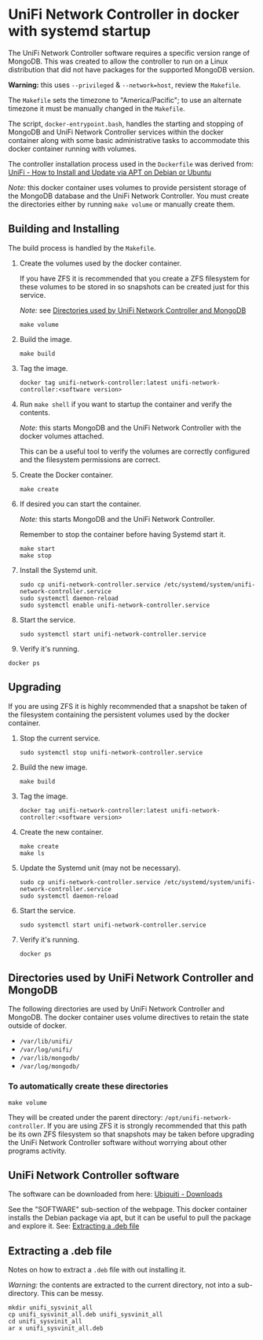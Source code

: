 # UniFi Network Controller in docker with systemd startup

The UniFi Network Controller software requires a specific version range of MongoDB. This was created to allow the
controller to run on a Linux distribution that did not have packages for the supported MongoDB version.

__Warning:__ this uses `--privileged` & `--network=host`, review the `Makefile`.

The `Makefile` sets the timezone to "America/Pacific"; to use an alternate timezone it must be manually changed
in the `Makefile`.

The script, `docker-entrypoint.bash`, handles the starting and stopping of MongoDB and UniFi Network Controller
services within the docker container along with some basic administrative tasks to accommodate this docker container
running with volumes.

The controller installation process used in the `Dockerfile` was derived from:
[UniFi - How to Install and Update via APT on Debian or Ubuntu](https://help.ui.com/hc/en-us/articles/220066768-UniFi-How-to-Install-and-Update-via-APT-on-Debian-or-Ubuntu)

_Note:_ this docker container uses volumes to provide persistent storage of the MongoDB database and the UniFi Network
Controller. You must create the directories either by running `make volume` or manually create them.

## Building and Installing

The build process is handled by the `Makefile`.

1. Create the volumes used by the docker container.

   If you have ZFS it is recommended that you create a ZFS filesystem for these volumes to be stored in so snapshots
   can be created just for this service.

   _Note:_ see [Directories used by UniFi Network Controller and MongoDB](#directories-used-by-unifi-network-controller-and-mongodb)

   ```shell
   make volume
   ```

2. Build the image.

   ```shell
   make build
   ```

3. Tag the image.

   ```shell
   docker tag unifi-network-controller:latest unifi-network-controller:<software version>
   ```

4. Run `make shell` if you want to startup the container and verify the contents.

   _Note:_ this starts MongoDB and the UniFi Network Controller with the docker volumes attached.

   This can be a useful tool to verify the volumes are correctly configured and the filesystem permissions are correct.

5. Create the Docker container.

   ```shell
   make create
   ```

6. If desired you can start the container.

   _Note:_ this starts MongoDB and the UniFi Network Controller.

   Remember to stop the container before having Systemd start it.

   ```shell
   make start
   make stop
   ```

7. Install the Systemd unit.

   ```shell
   sudo cp unifi-network-controller.service /etc/systemd/system/unifi-network-controller.service
   sudo systemctl daemon-reload
   sudo systemctl enable unifi-network-controller.service
   ```

8. Start the service.

   ```shell
   sudo systemctl start unifi-network-controller.service
   ```

9. Verify it's running.

  ```shell
  docker ps
  ```

## Upgrading

If you are using ZFS it is highly recommended that a snapshot be taken of the filesystem containing the persistent
volumes used by the docker container.

1. Stop the current service.

   ```shell
   sudo systemctl stop unifi-network-controller.service
   ```

2. Build the new image.

   ```shell
   make build
   ```

3. Tag the image.

   ```shell
   docker tag unifi-network-controller:latest unifi-network-controller:<software version>
   ```

4. Create the new container.

   ```shell
   make create
   make ls
   ```

5. Update the Systemd unit (may not be necessary).

   ```shell
   sudo cp unifi-network-controller.service /etc/systemd/system/unifi-network-controller.service
   sudo systemctl daemon-reload
   ```

6. Start the service.

   ```shell
   sudo systemctl start unifi-network-controller.service
   ```

7. Verify it's running.

   ```shell
   docker ps
   ```

## Directories used by UniFi Network Controller and MongoDB

The following directories are used by UniFi Network Controller and MongoDB. The docker container uses volume
directives to retain the state outside of docker.

- `/var/lib/unifi/`
- `/var/log/unifi/`
- `/var/lib/mongodb/`
- `/var/log/mongodb/`

### To automatically create these directories

```shell
make volume
```

They will be created under the parent directory: `/opt/unifi-network-controller`. If you are using ZFS it is strongly
recommended that this path be its own ZFS filesystem so that snapshots may be taken before upgrading the UniFi Network
Controller software without worrying about other programs activity.

## UniFi Network Controller software

The software can be downloaded from here:
[Ubiquiti - Downloads](https://www.ui.com/download/unifi)

See the "SOFTWARE" sub-section of the webpage. This docker container installs
the Debian package via apt, but it can be useful to pull the package and explore it. See: [Extracting a .deb file](#extracting-a-.deb-file)

## Extracting a .deb file

Notes on how to extract a `.deb` file with out installing it.

_Warning:_ the contents are extracted to the current directory, not into a sub-directory. This can be messy.

```shell
mkdir unifi_sysvinit_all
cp unifi_sysvinit_all.deb unifi_sysvinit_all
cd unifi_sysvinit_all
ar x unifi_sysvinit_all.deb
```
